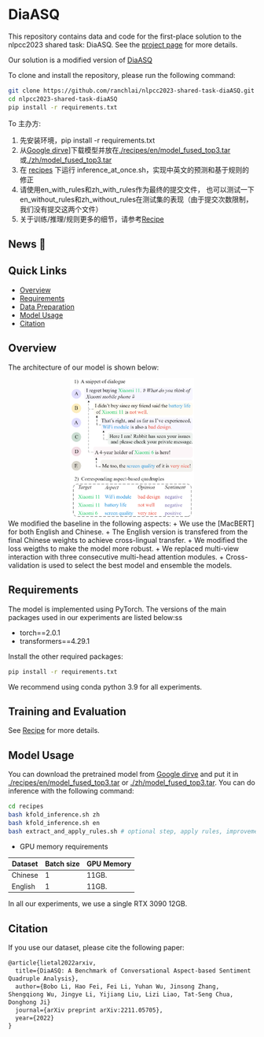 <!-- <p align="center"> -->
<!-- </p> -->
# DiaASQ

This repository contains data and code for the first-place solution to the
nlpcc2023 shared task: DiaASQ. See the [project page](https://conasq.pages.dev/results) for more details.

Our solution is a modified version of [DiaASQ](https://github.com/unikcc/DiaASQ)

To clone and install the repository, please run the following command:

```bash
git clone https://github.com/ranchlai/nlpcc2023-shared-task-diaASQ.git
cd nlpcc2023-shared-task-diaASQ
pip install -r requirements.txt
```


To 主办方:
1. 先安装环境，pip install -r requirements.txt
2. 从[Google dirve](https://drive.google.com/file/d/1UoWxWCDS8kjBD6UUHPLZDzrY2aNZ-xeJ/view?usp=drive_link)]下载模型并放在[./recipes/en/model_fused_top3.tar](./recipes/en/model_fused_top3.tar)或[./zh/model_fused_top3.tar](./zh/model_fused_top3.tar)
2. 在 [recipes](./recipes) 下运行 inference_at_once.sh，实现中英文的预测和基于规则的修正
3. 请使用en_with_rules和zh_with_rules作为最终的提交文件， 也可以测试一下en_without_rules和zh_without_rules在测试集的表现（由于提交次数限制，我们没有提交这两个文件）
4. 关于训练/推理/规则更多的细节，请参考[Recipe](./recipes/README.md)



## News 🎉


## Quick Links
- [Overview](#overview)
- [Requirements](#requirements)
- [Data Preparation](#data-preparation)
- [Model Usage](#model-usage)
- [Citation](#citation)


## Overview
The architecture of our model is shown below:
<center>
<img src="./res/fig_sample.png" width="50%" />
</center>
We modified the baseline in the following aspects:
+ We use the [MacBERT] for both English and Chinese.
+ The English version is transfered from the final Chinese weights to achieve cross-lingual transfer.
+ We modified the loss weigths to make the model more robust.
+ We replaced multi-view interaction with three consecutive multi-head attention modules.
+ Cross-validation is used to select the best model and ensemble the models.


## Requirements

The model is implemented using PyTorch. The versions of the main packages used in our experiments are listed below:ss

+ torch==2.0.1
+ transformers==4.29.1

Install the other required packages:
``` bash
pip install -r requirements.txt
```
We recommend using conda python 3.9 for all experiments.

## Training and Evaluation

See [Recipe](./recipes/README.md) for more details.


## Model Usage
You can download the pretrained model from [Google dirve](https://drive.google.com/file/d/1UoWxWCDS8kjBD6UUHPLZDzrY2aNZ-xeJ/view?usp=drive_link) and put it in [./recipes/en/model_fused_top3.tar](./recipes/en/model_fused_top3.tar) or [./zh/model_fused_top3.tar](./zh/model_fused_top3.tar).
You can do inference with the following command:

```bash
cd recipes
bash kfold_inference.sh zh
bash kfold_inference.sh en
bash extract_and_apply_rules.sh # optional step, apply rules, improvement uknown, 
```
+ GPU memory requirements

| Dataset | Batch size | GPU Memory |
| --- | --- | --- |
| Chinese | 1 |  11GB. |
| English | 1 | 11GB. |

In all our experiments, we use a single RTX 3090 12GB.

## Citation
If you use our dataset, please cite the following paper:
```
@article{lietal2022arxiv,
  title={DiaASQ: A Benchmark of Conversational Aspect-based Sentiment Quadruple Analysis},
  author={Bobo Li, Hao Fei, Fei Li, Yuhan Wu, Jinsong Zhang, Shengqiong Wu, Jingye Li, Yijiang Liu, Lizi Liao, Tat-Seng Chua, Donghong Ji}
  journal={arXiv preprint arXiv:2211.05705},
  year={2022}
}
```
